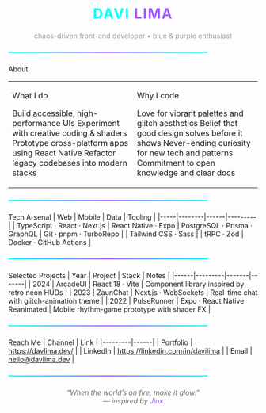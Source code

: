 <!-- ─────────────────────────  HEADER  ───────────────────────── -->
<h1 align="center" style="font-weight:700; letter-spacing:2px;">
  <span style="color:#00ffff;">DAVI</span> <span style="color:#a259ff;">LIMA</span>
</h1>
<p align="center" style="color:#a0a0a0;">
  chaos-driven front-end developer • blue & purple enthusiast
</p>

<div align="center" style="height:2px; width:80%; background:linear-gradient(90deg,#00ffff,#a259ff,#00ffff); margin:24px 0;"></div>

<!-- ─────────────────────────  ABOUT  ───────────────────────── -->
About
<table>
<tr>
<td width="50%" valign="top">

What I do

Build accessible, high-performance UIs
Experiment with creative coding & shaders
Prototype cross-platform apps using React Native
Refactor legacy codebases into modern stacks

</td>
<td width="50%" valign="top">

Why I code

Love for vibrant palettes and glitch aesthetics
Belief that good design solves before it shows
Never-ending curiosity for new tech and patterns
Commitment to open knowledge and clear docs

</td>
</tr>
</table>

<div align="center" style="height:2px; width:80%; background:linear-gradient(90deg,#00ffff,#a259ff,#00ffff); margin:24px 0;"></div>

<!-- ─────────────────────────  TOOLBOX  ───────────────────────── -->
Tech Arsenal
| Web | Mobile | Data | Tooling |
|-----|--------|------|---------|
| TypeScript · React · Next.js | React Native · Expo | PostgreSQL · Prisma · GraphQL | Git · pnpm · TurboRepo |
| Tailwind CSS · Sass | | tRPC · Zod | Docker · GitHub Actions |

<div align="center" style="height:2px; width:80%; background:linear-gradient(90deg,#00ffff,#a259ff,#00ffff); margin:24px 0;"></div>

<!-- ─────────────────────────  PROJECTS  ───────────────────────── -->
Selected Projects
| Year | Project | Stack | Notes |
|------|---------|-------|-------|
| 2024 | ArcadeUI | React 18 · Vite | Component library inspired by retro neon HUDs |
| 2023 | ZaunChat | Next.js · WebSockets | Real-time chat with glitch-animation theme |
| 2022 | PulseRunner | Expo · React Native Reanimated | Mobile rhythm-game prototype with shader FX |

<div align="center" style="height:2px; width:80%; background:linear-gradient(90deg,#00ffff,#a259ff,#00ffff); margin:24px 0;"></div>

<!-- ─────────────────────────  CONTACT  ───────────────────────── -->
Reach Me
| Channel | Link |
|---------|------|
| Portfolio | https://davlima.dev/ |
| LinkedIn | https://linkedin.com/in/davilima |
| Email | hello@davlima.dev |

<div align="center" style="height:2px; width:80%; background:linear-gradient(90deg,#00ffff,#a259ff,#00ffff); margin:24px 0;"></div>

<p align="center" style="color:#6e6e6e; font-style:italic;">
  “When the world’s on fire, make it glow.”<br/>
  — inspired by <span style="color:#a259ff;">Jinx</span>
</p>
